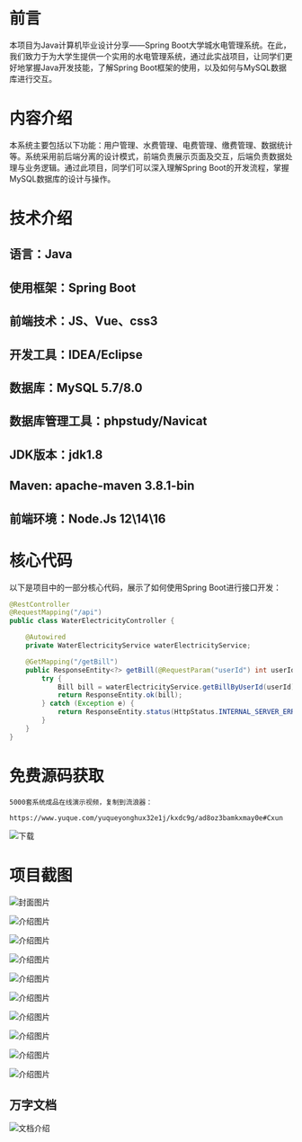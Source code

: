 # 前言

本项目为Java计算机毕业设计分享——Spring Boot大学城水电管理系统。在此，我们致力于为大学生提供一个实用的水电管理系统，通过此实战项目，让同学们更好地掌握Java开发技能，了解Spring Boot框架的使用，以及如何与MySQL数据库进行交互。

# 内容介绍

本系统主要包括以下功能：用户管理、水费管理、电费管理、缴费管理、数据统计等。系统采用前后端分离的设计模式，前端负责展示页面及交互，后端负责数据处理与业务逻辑。通过此项目，同学们可以深入理解Spring Boot的开发流程，掌握MySQL数据库的设计与操作。

# 技术介绍

## 语言：Java

## 使用框架：Spring Boot

## 前端技术：JS、Vue、css3

## 开发工具：IDEA/Eclipse

## 数据库：MySQL 5.7/8.0

## 数据库管理工具：phpstudy/Navicat

## JDK版本：jdk1.8

## Maven: apache-maven 3.8.1-bin

## 前端环境：Node.Js 12\14\16

# 核心代码

以下是项目中的一部分核心代码，展示了如何使用Spring Boot进行接口开发：

```java
@RestController
@RequestMapping("/api")
public class WaterElectricityController {

    @Autowired
    private WaterElectricityService waterElectricityService;

    @GetMapping("/getBill")
    public ResponseEntity<?> getBill(@RequestParam("userId") int userId) {
        try {
            Bill bill = waterElectricityService.getBillByUserId(userId);
            return ResponseEntity.ok(bill);
        } catch (Exception e) {
            return ResponseEntity.status(HttpStatus.INTERNAL_SERVER_ERROR).body("查询账单失败");
        }
    }
}
```

# 免费源码获取

```
5000套系统成品在线演示视频，复制到流浪器： 
```
```
https://www.yuque.com/yuqueyonghux32e1j/kxdc9g/ad8oz3bamkxmay0e#Cxun
```
![下载](https://img12.360buyimg.com/ddimg/jfs/t1/339687/11/1349/28408/68ad865fF412d7877/adaa650483a100f2.jpg)

# 项目截图

![封面图片](https://img11.360buyimg.com/ddimg/jfs/t1/313961/9/25897/177679/689da564F80d0fb01/6a781b979073835e.jpg)

![介绍图片](https://img13.360buyimg.com/ddimg/jfs/t1/315159/11/26230/15735/689da532Fed32954a/7efa64131a1dd8c5.jpg)

![介绍图片](https://img13.360buyimg.com/ddimg/jfs/t1/319035/30/25730/126614/689da532Fcfa5fbe1/a30a0fc5742adc63.jpg)

![介绍图片](https://img12.360buyimg.com/ddimg/jfs/t1/306218/23/26804/15775/689da533Faf78bb84/83fd311b1af1728f.jpg)

![介绍图片](https://img14.360buyimg.com/ddimg/jfs/t1/324992/20/4464/48595/689da533F96757cb1/70a2bc6cf99661a2.jpg)

![介绍图片](https://img12.360buyimg.com/ddimg/jfs/t1/295740/16/7596/40232/689da534Fd6e88ef9/acf9236752f426bb.jpg)

![介绍图片](https://img14.360buyimg.com/ddimg/jfs/t1/294804/12/20389/23212/689da534F4c854f35/ca5f05c80c1adc20.jpg)

![介绍图片](https://img14.360buyimg.com/ddimg/jfs/t1/289180/20/9423/36911/689da535Ff879e583/ed109a0d20fb48c2.jpg)

![介绍图片](https://img10.360buyimg.com/ddimg/jfs/t1/316508/27/26283/41899/689da535F7ac14b69/0004d239a2e9fcac.jpg)

![介绍图片](https://img13.360buyimg.com/ddimg/jfs/t1/307480/9/26370/23835/689da535F41cb56db/80504645e13a243e.jpg)


## 万字文档
![文档介绍](https://img14.360buyimg.com/ddimg/jfs/t1/338393/1/3576/156947/68b1ad0cF74dc525c/ff9cd6c574295685.jpg)

